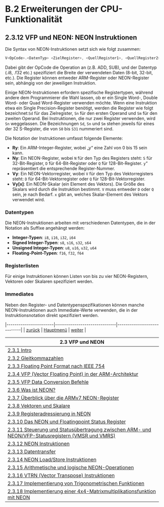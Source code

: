 # B.2 Erweiterungen der CPU-Funktionalität
## 2.3.12 VFP und NEON: NEON Instruktionen

Die Syntax von NEON-Instruktionen setzt sich wie folgt zusammen:

```asm
V<OpCode>.<DatenTyp> <ZielRegister>, <QuellRegister1>, <QuellRegister2>
```
Dabei gibt der OpCode die Operation an (z.B. ADD, SUB), und der Datentyp (.i8, .f32 etc.) spezifiziert die Breite der verwendeten Daten (8-bit, 32-bit, etc.). Die Register können entweder ARM-Register oder NEON-Register sein, abhängig von der jeweiligen Instruktion.

Einige NEON-Instruktionen erfordern spezifische Registertypen, während andere dem Programmierer die Wahl lassen, ob er ein Single Word-, Double Word- oder Quad Word-Register verwenden möchte. Wenn eine Instruktion etwa ein Single Precision-Register benötigt, werden die Register wie folgt bezeichnet:`Sd` für das Zielregister, `Sn` für den ersten Operand und `Sm` für den zweiten Operand. Bei Instruktionen, die nur zwei Register verwenden, wird `Sn` weggelassen. Die Bezeichnungen `Sd`, `Sn` und `Sm` stehen jeweils für eines der 32 S-Register, die von `S0` bis `S31` nummeriert sind.

Die Notation der Instruktionen umfasst folgende Elemente:
- **Ry**: Ein ARM-Integer-Register, wobei „y“ eine Zahl von 0 bis 15 sein kann.
- **Ny**: Ein NEON-Register, wobei `N` für den Typ des Registers steht: `S` für 32-Bit-Register, `D` für 64-Bit-Register oder `Q` für 128-Bit-Register. `y`“ repräsentiert die entsprechende Register-Nummer.
- **Vy**: Ein NEON-Vektorregister, wobei `V` für den Typ des Vektorregisters steht: `D` für 64-Bit-Vektorregister oder `Q` für 128-Bit-Vektorregister.
- **Vy[x]**: Ein NEON-Skalar (ein Element des Vektors). Die Größe des Skalars wird durch die Instruktion bestimmt. `V` muss entweder `D` oder `Q` sein, je nach Bedarf. `x` gibt an, welches Skalar-Element des Vektors verwendet wird.

### Datentypen

Die NEON-Instruktionen arbeiten mit verschiedenen Datentypen, die in der Notation als Suffixe angehängt werden:

- **Integer-Typen**: `i8`, `i16`, `i32`, `i64`
- **Signed Integer-Typen**: `s8`, `s16`, `s32`, `s64`
- **Unsigned Integer-Typen**: `u8`, `u16`, `u32`, `u64`
- **Floating-Point-Typen**: `f16`, `f32`, `f64`

### Registerlisten

Für einige Instruktionen können Listen von bis zu vier NEON-Registern, Vektoren oder Skalaren spezifiziert werden. 

### Immediates

Neben den Register- und Datentypenspezifikationen können manche NEON-Instruktionen auch Immediate-Werte verwenden, die in der Instruktionsnotation direkt spezifiziert werden.

|------------------------|-------------------------------|-----------------------------|
| [zurück](neonctrl.md)  | [Hauptmenü](../ueberblick.md) | [weiter](vmov.md)           |


|**2.3 VFP und NEON**                                                                                               |
|-------------------------------------------------------------------------------------------------------------------|
| [2.3.1 Intro](floatingintro.md)                                                                                   |
| [2.3.2 Gleitkommazahlen](bingleit.md)                                                                             |
| [2.3.3 Floating Point Format nach IEEE 754](floatingnums.md)                                                      |
| [2.3.4 VFP (Vector Floating Point) in der ARM-Architektur](vfp_intro.md)                                          |
| [2.3.5 VFP Data Conversion Befehle](vfpconv.md)                                                                   |
| [2.3.6 Was ist NEON?](neonintro.md)                                                                               |
| [2.3.7 Überblick über die ARMv7 NEON-Register](neonregs.md)                                                       |
| [2.3.8 Vektoren und Skalare](scalvekt.md)                                                                         |
| [2.3.9 Registeradressierung in NEON](neonadr.md)                                                                  |
| [2.3.10 Das NEON und Floatingpoint Status Register](neonstat.md)                                                  |
| [2.3.11 Steuerung und Statusübertragung zwischen ARM- und NEON/VFP-Statusregistern (VMSR und VMRS)](neonctrl.md)  |
| [2.3.12 NEON Instruktionen](neoninstr.md)                                                                         |
| [2.3.13 Datentransfer](vmov.md)                                                                                   |
| [2.3.14 NEON Load/Store Instruktionen](neonldstr.md)                                                              |
| [2.3.15 Arithmetische und logische NEON-Operationen](varithlog.md)                                                |
| [2.3.16 VTRN (Vector Transpose) Instruktionen](vtrn.md)                                                           |
| [2.3.17 Implementierung von Trigonometrischen Funktionen](trigon_ue.md)                                           |
| [2.3.18 Implementierung einer 4x4-Matrixmultiplikationsfunktion mit NEON](matrix_ue.md)                           |